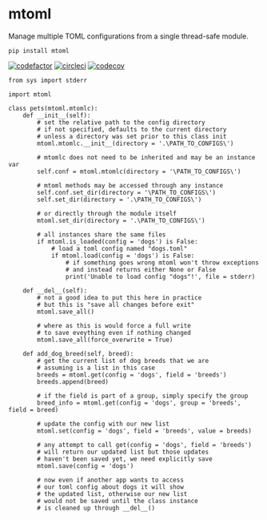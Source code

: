 # mtoml
Manage multiple TOML configurations from a single thread-safe module.

`pip install mtoml`

[![codefactor](https://www.codefactor.io/repository/github/wuotes/mtoml/badge?style=plastic)](https://www.codefactor.io/repository/github/wuotes/mtoml/) [![circleci](https://circleci.com/gh/wuotes/mtoml.svg?style=shield)](https://app.circleci.com/pipelines/github/wuotes/mtoml) [![codecov](https://codecov.io/gh/wuotes/mtoml/branch/main/graph/badge.svg)](https://codecov.io/gh/wuotes/mtoml) 

```
from sys import stderr

import mtoml

class pets(mtoml.mtomlc):
    def __init__(self):
        # set the relative path to the config directory
        # if not specified, defaults to the current directory
        # unless a directory was set prior to this class init
        mtoml.mtomlc.__init__(directory = '.\PATH_TO_CONFIGS\')

        # mtomlc does not need to be inherited and may be an instance var
        self.conf = mtoml.mtomlc(directory = '\PATH_TO_CONFIGS\')

        # mtoml methods may be accessed through any instance
        self.conf.set_dir(directory = '\PATH_TO_CONFIGS\')
        self.set_dir(directory = '.\PATH_TO_CONFIGS\')

        # or directly through the module itself
        mtoml.set_dir(directory = '.\PATH_TO_CONFIGS\')

        # all instances share the same files
        if mtoml.is_loaded(config = 'dogs') is False:
            # load a toml config named "dogs.toml"
            if mtoml.load(config = 'dogs') is False:
                # if something goes wrong mtoml won't throw exceptions
                # and instead returns either None or False
                print('Unable to load config "dogs"!', file = stderr)

    def __del__(self):
        # not a good idea to put this here in practice
        # but this is "save all changes before exit"
        mtoml.save_all()

        # where as this is would force a full write
        # to save eveything even if nothing changed
        mtoml.save_all(force_overwrite = True)

    def add_dog_breed(self, breed):
        # get the current list of dog breeds that we are
        # assuming is a list in this case
        breeds = mtoml.get(config = 'dogs', field = 'breeds')
        breeds.append(breed)

        # if the field is part of a group, simply specify the group
        breed_info = mtoml.get(config = 'dogs', group = 'breeds', field = breed)

        # update the config with our new list
        mtoml.set(config = 'dogs', field = 'breeds', value = breeds)

        # any attempt to call get(config = 'dogs', field = 'breeds')
        # will return our updated list but those updates
        # haven't been saved yet, we need explicitly save
        mtoml.save(config = 'dogs')

        # now even if another app wants to access
        # our toml config about dogs it will show
        # the updated list, otherwise our new list
        # would not be saved until the class instance
        # is cleaned up through __del__()
```